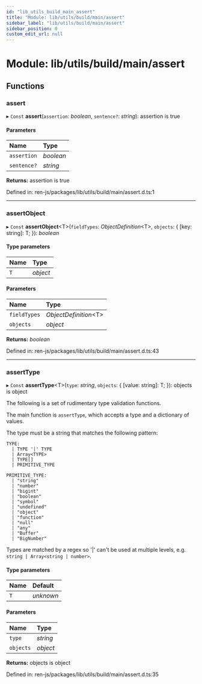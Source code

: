 ```yaml
---
id: "lib_utils_build_main_assert"
title: "Module: lib/utils/build/main/assert"
sidebar_label: "lib/utils/build/main/assert"
sidebar_position: 0
custom_edit_url: null
---
```


# Module: lib/utils/build/main/assert

## Functions

### assert

▸ `Const` **assert**(`assertion`: *boolean*, `sentence?`: *string*): assertion is true

#### Parameters

| Name | Type |
| :------ | :------ |
| `assertion` | *boolean* |
| `sentence?` | *string* |

**Returns:** assertion is true

Defined in: ren-js/packages/lib/utils/build/main/assert.d.ts:1

___

### assertObject

▸ `Const` **assertObject**<T\>(`fieldTypes`: *ObjectDefinition*<T\>, `objects`: { [key: string]: T;  }): *boolean*

#### Type parameters

| Name | Type |
| :------ | :------ |
| `T` | *object* |

#### Parameters

| Name | Type |
| :------ | :------ |
| `fieldTypes` | *ObjectDefinition*<T\> |
| `objects` | *object* |

**Returns:** *boolean*

Defined in: ren-js/packages/lib/utils/build/main/assert.d.ts:43

___

### assertType

▸ `Const` **assertType**<T\>(`type`: *string*, `objects`: { [value: string]: T;  }): objects is object

The following is a set of rudimentary type validation functions.

The main function is `assertType`, which accepts a type and a dictionary of
values.

The type must be a string that matches the following pattern:

```
TYPE:
  | TYPE '|' TYPE
  | Array<TYPE>
  | TYPE[]
  | PRIMITIVE_TYPE

PRIMITIVE_TYPE:
  | "string"
  | "number"
  | "bigint"
  | "boolean"
  | "symbol"
  | "undefined"
  | "object"
  | "function"
  | "null"
  | "any"
  | "Buffer"
  | "BigNumber"
```

Types are matched by a regex so '|' can't be used at multiple levels, e.g.
`string | Array<string | number>`.

#### Type parameters

| Name | Default |
| :------ | :------ |
| `T` | *unknown* |

#### Parameters

| Name | Type |
| :------ | :------ |
| `type` | *string* |
| `objects` | *object* |

**Returns:** objects is object

Defined in: ren-js/packages/lib/utils/build/main/assert.d.ts:35
